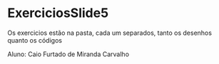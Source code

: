 # ExerciciosSlide5
Os exercicios estão na pasta, cada um separados, tanto os desenhos quanto os códigos

Aluno: Caio Furtado de Miranda Carvalho
